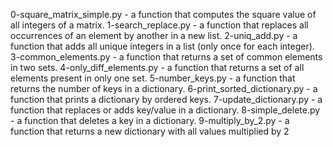 0-square_matrix_simple.py - a function that computes the square value of all integers of a matrix.
1-search_replace.py - a function that replaces all occurrences of an element by another in a new list.
2-uniq_add.py - a function that adds all unique integers in a list (only once for each integer).
3-common_elements.py - a function that returns a set of common elements in two sets.
4-only_diff_elements.py - a function that returns a set of all elements present in only one set.
5-number_keys.py - a function that returns the number of keys in a dictionary.
6-print_sorted_dictionary.py - a function that prints a dictionary by ordered keys.
7-update_dictionary.py - a function that replaces or adds key/value in a dictionary.
8-simple_delete.py - a function that deletes a key in a dictionary.
9-multiply_by_2.py - a function that returns a new dictionary with all values multiplied by 2
